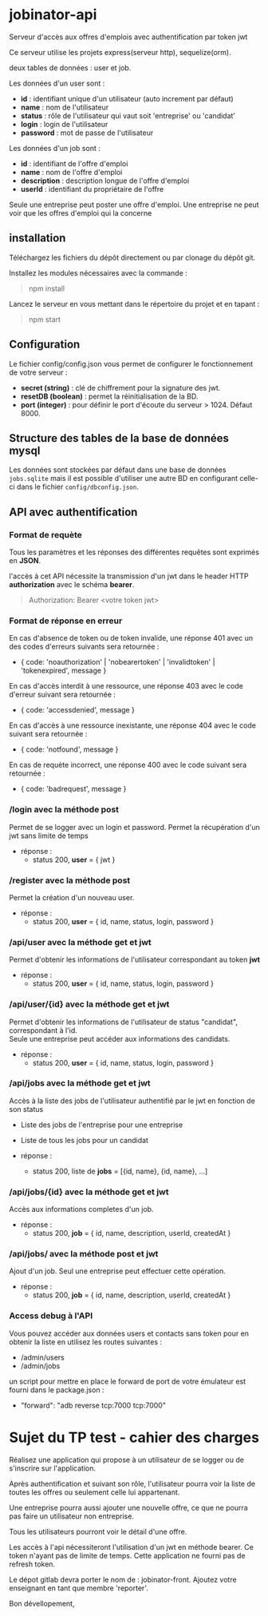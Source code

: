 # jobinator-api
Serveur d'accès aux offres d'emplois avec authentification par token jwt

Ce serveur utilise les projets express(serveur http), sequelize(orm).

deux tables de données : user et job.

Les données d'un user sont :
* **id** : identifiant unique d'un utilisateur (auto increment par défaut)
* **name** : nom de l'utilisateur
* **status** : rôle de l'utilisateur qui vaut soit 'entreprise' ou 'candidat'
* **login** : login de l'utilisateur
* **password** : mot de passe de l'utilisateur

Les données d'un job sont :
* **id** : identifiant de l'offre d'emploi
* **name** : nom de l'offre d'emploi
* **description** : description longue de l'offre d'emploi
* **userId** : identifiant du propriétaire de l'offre

Seule une entreprise peut poster une offre d'emploi.
Une entreprise ne peut voir que les offres d'emploi qui la concerne

## installation

Téléchargez les fichiers du dépôt directement ou par clonage du dépôt git.

Installez les modules nécessaires avec la commande :
> npm install

Lancez le serveur en vous mettant dans le répertoire du projet et en tapant :
> npm start

## Configuration

Le fichier config/config.json vous permet de configurer le fonctionnement de votre serveur :
 
* **secret (string)** : clé de chiffrement pour la signature des jwt.
* **resetDB (boolean)** : permet la réinitialisation de la BD.
* **port (integer)** : pour définir le port d'écoute du serveur > 1024. Défaut 8000.

## Structure des tables de la base de données mysql

Les données sont stockées par défaut dans une base de données `jobs.sqlite` mais il est possible d'utiliser une autre BD en configurant celle-ci dans le fichier `config/dbconfig.json`.

## API avec authentification

### Format de requète

Tous les paramètres et les réponses des différentes requêtes sont exprimés en **JSON**.

l'accès à cet API nécessite la transmission d'un jwt dans le header HTTP **authorization** avec le schéma **bearer**.
> Authorization: Bearer \<votre token jwt>

### Format de réponse en erreur

En cas d'absence de token ou de token invalide, une réponse 401 avec un des codes d'erreurs suivants sera retournée :
* { code: 'noauthorization' | 'nobearertoken' | 'invalidtoken' | 'tokenexpired', message }

En cas d'accès interdit à une ressource, une réponse 403 avec le code d'erreur suivant sera retournée :
* { code: 'accessdenied', message }

En cas d'accès à une ressource inexistante, une réponse 404 avec le code suivant sera retournée :
* { code: 'notfound', message }

En cas de requète incorrect, une réponse 400 avec le code suivant sera retournée :
* { code: 'badrequest', message }

### /login avec la méthode post

Permet de se logger avec un login et password. Permet la récupération d'un jwt sans limite de temps
* réponse : 
    * status 200, **user** = { jwt }

### /register avec la méthode post

Permet la création d'un nouveau user.
* réponse : 
    * status 200, **user** = { id, name, status, login, password }

### /api/user avec la méthode get et jwt

Permet d'obtenir les informations de l'utilisateur correspondant au token **jwt**
* réponse :
  * status 200, **user** = { id, name, status, login, password }

### /api/user/{id} avec la méthode get et jwt

Permet d'obtenir les informations de l'utilisateur de status "candidat", correspondant à l'id.  
Seule une entreprise peut accéder aux informations des candidats.  
* réponse :
  * status 200, **user** = { id, name, status, login, password }


### /api/jobs avec la méthode get et jwt

Accès à la liste des jobs de l'utilisateur authentifié par le jwt en fonction de son status

* Liste des jobs de l'entreprise pour une entreprise
* Liste de tous les jobs pour un candidat


* réponse :
    * status 200, liste de **jobs** = [{id, name}, {id, name}, ...]

### /api/jobs/{id} avec la méthode get et jwt

Accès aux informations completes d'un job.
* réponse :
    * status 200, **job** = { id, name, description, userId, createdAt }

### /api/jobs/ avec la méthode post et jwt

Ajout d'un job. Seul une entreprise peut effectuer cette opération.
* réponse :
    * status 200, **job** = { id, name, description, userId, createdAt }


### Access debug à l'API

Vous pouvez accéder aux données users et contacts sans token pour en obtenir la liste en utilisez les routes suivantes :

* /admin/users
* /admin/jobs

un script pour mettre en place le forward de port de votre émulateur est fourni dans le package.json :

* "forward": "adb reverse tcp:7000 tcp:7000"


# Sujet du TP test - cahier des charges

Réalisez une application qui propose à un utilisateur de se logger ou de s'inscrire sur l'application.

Après authentification et suivant son rôle, l'utilisateur pourra voir la liste de toutes les offres ou seulement celle lui appartenant.

Une entreprise pourra aussi ajouter une nouvelle offre, ce que ne pourra pas faire un utilisateur non entreprise.

Tous les utilisateurs pourront voir le détail d'une offre.

Les accès à l'api nécessiteront l'utilisation d'un jwt en méthode bearer. Ce token n'ayant pas de limite de temps.
Cette application ne fourni pas de refresh token.

Le dépot gitlab devra porter le nom de : jobinator-front.
Ajoutez votre enseignant en tant que membre 'reporter'.

Bon dévellopement,